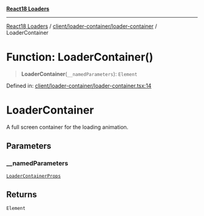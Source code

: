 [**React18 Loaders**](../../../../README.md)

***

[React18 Loaders](../../../../modules.md) / [client/loader-container/loader-container](../README.md) / LoaderContainer

# Function: LoaderContainer()

> **LoaderContainer**(`__namedParameters`): `Element`

Defined in: [client/loader-container/loader-container.tsx:14](https://github.com/react18-tools/turborepo-template/blob/ecb9ad63264dbaf9d236cc2affee81a2b4facb34/lib/src/client/loader-container/loader-container.tsx#L14)

# LoaderContainer
A full screen container for the loading animation.

## Parameters

### \_\_namedParameters

[`LoaderContainerProps`](../-internal-/interfaces/LoaderContainerProps.md)

## Returns

`Element`
